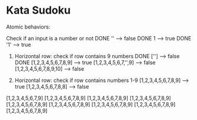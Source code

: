 # Kata Sudoku

Atomic behaviors:

Check if an input is a number or not
DONE '' --> false
DONE 1 --> true
DONE '1' --> true

1. Horizontal row: check if row contains 9 numbers
   DONE [''] --> false
   DONE [1,2,3,4,5,6,7,8,9] --> true
   [1,2,3,4,5,6,7,'',9] --> false
   [1,2,3,4,5,6,7,8,9,10] --> false

2. Horizontal row: check if row contains numbers 1-9
   [1,2,3,4,5,6,7,8,9] --> true
   [1,2,3,4,5,6,7,8,8] --> false

[1,2,3,4,5,6,7,9]
[1,2,3,4,5,6,7,8,9]
[1,2,3,4,5,6,7,8,9]
[1,2,3,4,5,6,7,8,9]
[1,2,3,4,5,6,7,8,9]
[1,2,3,4,5,6,7,8,9]
[1,2,3,4,5,6,7,8,9]
[1,2,3,4,5,6,7,8,9]
[1,2,3,4,5,6,7,8,9]
